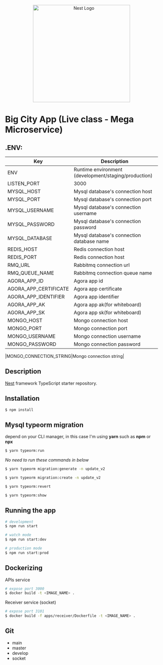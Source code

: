 <p align="center">
  <a href="http://nestjs.com/" target="blank"><img src="https://nestjs.com/img/logo_text.svg" width="320" alt="Nest Logo" /></a>
</p>

[circleci-image]: https://img.shields.io/circleci/build/github/nestjs/nest/master?token=abc123def456
[circleci-url]: https://circleci.com/gh/nestjs/nest

# **Big City App (Live class - Mega Microservice)**

## .ENV:

|Key|Description|
|---|---|
|ENV|Runtime environment (development/staging/production)|
|LISTEN_PORT|3000|
|MYSQL_HOST|Mysql database's connection host|
|MYSQL_PORT|Mysql database's connection port|
|MYSQL_USERNAME|Mysql database's connection username|
|MYSQL_PASSWORD|Mysql database's connection password|
|MYSQL_DATABASE|Mysql database's connection database name|
|REDIS_HOST|Redis connection host|
|REDIS_PORT|Redis connection host|
|RMQ_URL|Rabbitmq connection url|
|RMQ_QUEUE_NAME|Rabbitmq connection queue name|
|AGORA_APP_ID|Agora app id|
|AGORA_APP_CERTIFICATE|Agora app certificate|
|AGORA_APP_IDENTIFIER|Agora app identifier|
|AGORA_APP_AK|Agora app ak(for whiteboard)|
|AGORA_APP_SK|Agora app sk(for whiteboard)|
|MONGO_HOST|Mongo connection host|
|MONGO_PORT|Mongo connection port|
|MONGO_USERNAME|Mongo connection username|
|MONGO_PASSWORD|Mongo connection password|

|MONGO_CONNECTION_STRING|Mongo connection string|

## Description

[Nest](https://github.com/nestjs/nest) framework TypeScript starter repository.

## Installation

```bash
$ npm install
```

## Mysql typeorm migration
depend on your CLI manager, in this case I'm using **yarn** such as **npm** or **npx**
```bash
$ yarn typeorm:run 
```
_No need to run these commands in below_
```bash
$ yarn typeorm migration:generate -n update_v2
```
```bash
$ yarn typeorm migration:create -n update_v2
```
```bash
$ yarn typeorm:revert 
```
```bash
$ yarn typeorm:show 
```

## Running the app

```bash
# development
$ npm run start

# watch mode
$ npm run start:dev

# production mode
$ npm run start:prod
```

## Dockerizing  

APIs service
```bash
# expose port 3000
$ docker build -t <IMAGE_NAME> .

```

Receiver service (socket)
```bash
# expose port 3101
$ docker build -f apps/receiver/Dockerfile -t <IMAGE_NAME> .

```

## Git  

- main
- master
- develop
- socket

